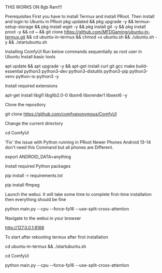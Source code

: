 THIS WORKS ON 8gb Ram!!!

Prerequisites First you have to install Termux and install PRoot. Then install and login to Ubuntu in PRoot
pkg updated && pkg upgrade -y && termux-setup-storage && pkg install wget -y && pkg install git -y && pkg install proot -y && cd ~ && git clone https://github.com/MFDGaming/ubuntu-in-termux.git && cd ubuntu-in-termux && chmod +x ubuntu.sh && ./ubuntu.sh -y && ./startubuntu.sh

Installing ComfyUI Run below commands sequentially as root user in Ubuntu
Install basic tools

apt update && apt upgrade -y && apt-get install curl git gcc make build-essential python3 python3-dev python3-distutils python3-pip python3-venv python-is-python3 -y

Install required extensions

apt-get install libgl1 libglib2.0-0 libsm6 libxrender1 libxext6 -y

Clone the repository

git clone https://github.com/comfyanonymous/ComfyUI

Change the current directory

cd ComfyUI

'Fix' the issue with Python running in PRoot Newer Phones Android 13-14 don't need this Command but all phones are Different.

export ANDROID_DATA=anything

Install required Python packages

pip install -r requirements.txt

pip install ffmpeg

Launch the webui. It will take some time to complete first-time installation then everything should be fine

python main.py --cpu --force-fp16 --use-split-cross-attention

Navigate to the webui in your browser

http://127.0.0.1:8188

To start after rebooting termux after first installation

cd ubuntu-in-termux && ./startubuntu.sh

cd ComfyUI

python main.py --cpu --force-fp16 --use-split-cross-attention